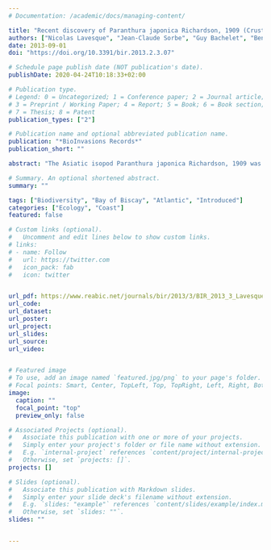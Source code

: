 ```yaml
---
# Documentation: /academic/docs/managing-content/

title: "Recent discovery of Paranthura japonica Richardson, 1909 (Crustacea: Isopoda: Paranthuridae) in European marine waters (Arcachon Bay, Bay of Biscay"
authors: ["Nicolas Lavesque", "Jean-Claude Sorbe", "Guy Bachelet", "Benoit Gouillieux", "Xavier de Montaudouin", "admin", "Hugues Blanchet", "Sophie Dubois"]
date: 2013-09-01
doi: "https://doi.org/10.3391/bir.2013.2.3.07"

# Schedule page publish date (NOT publication's date).
publishDate: 2020-04-24T10:18:33+02:00

# Publication type.
# Legend: 0 = Uncategorized; 1 = Conference paper; 2 = Journal article;
# 3 = Preprint / Working Paper; 4 = Report; 5 = Book; 6 = Book section;
# 7 = Thesis; 8 = Patent
publication_types: ["2"]

# Publication name and optional abbreviated publication name.
publication: "*BioInvasions Records*"
publication_short: ""

abstract: "The Asiatic isopod Paranthura japonica Richardson, 1909 was collected in 2007 in Arcachon Bay (SW France), where the species occurs in a variety of habitats, both in the intertidal and at shallow depths. This species, native to the Sea of Japan, may have been accidentally introduced in Arcachon Bay with oyster transfers or as fouling on ship hulls.."

# Summary. An optional shortened abstract.
summary: ""

tags: ["Biodiversity", "Bay of Biscay", "Atlantic", "Introduced"]
categories: ["Ecology", "Coast"]
featured: false

# Custom links (optional).
#   Uncomment and edit lines below to show custom links.
# links:
# - name: Follow
#   url: https://twitter.com
#   icon_pack: fab
#   icon: twitter


url_pdf: https://www.reabic.net/journals/bir/2013/3/BIR_2013_3_Lavesque_etal.pdf
url_code:
url_dataset: 
url_poster: 
url_project:
url_slides:
url_source:
url_video: 


# Featured image
# To use, add an image named `featured.jpg/png` to your page's folder. 
# Focal points: Smart, Center, TopLeft, Top, TopRight, Left, Right, BottomLeft, Bottom, BottomRight.
image:
  caption: ""
  focal_point: "top"
  preview_only: false

# Associated Projects (optional).
#   Associate this publication with one or more of your projects.
#   Simply enter your project's folder or file name without extension.
#   E.g. `internal-project` references `content/project/internal-project/index.md`.
#   Otherwise, set `projects: []`.
projects: []

# Slides (optional).
#   Associate this publication with Markdown slides.
#   Simply enter your slide deck's filename without extension.
#   E.g. `slides: "example"` references `content/slides/example/index.md`.
#   Otherwise, set `slides: ""`.
slides: ""


---
```

